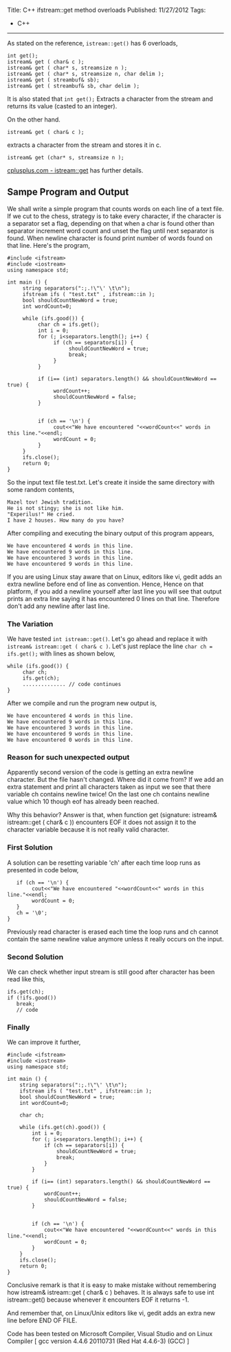 Title: C++ ifstream::get method overloads
Published: 11/27/2012
Tags:
  - C++
---
As stated on the reference, `istream::get()` has 6 overloads,

    int get();
    istream& get ( char& c );
    istream& get ( char* s, streamsize n );
    istream& get ( char* s, streamsize n, char delim );
    istream& get ( streambuf& sb);
    istream& get ( streambuf& sb, char delim );

It is also stated that `int get();` Extracts a character from the stream and returns its value (casted to an integer).

On the other hand.

    istream& get ( char& c );

extracts a character from the stream and stores it in c.

    istream& get (char* s, streamsize n );

[cplusplus.com - istream::get][1] has further details.

## Sampe Program and Output
We shall write a simple program that counts words on each line of a text file. If we cut to the chess, strategy is to take every character, if the character is a separator set a flag, depending on that when a char is found other than separator increment word count and unset the flag until next separator is found. When newline character is found print number of words found on that line. Here's the program,

    #include <ifstream>
    #include <iostream>
    using namespace std;
     
    int main () {
         string separators(":;.!\"\' \t\n");
         ifstream ifs ( "test.txt" , ifstream::in );
         bool shouldCountNewWord = true;
         int wordCount=0;
     
         while (ifs.good()) {
              char ch = ifs.get();
              int i = 0;
              for (; i<separators.length(); i++) {
                   if (ch == separators[i]) {
                        shouldCountNewWord = true;
                        break;
                   }
              }
     
              if (i== (int) separators.length() && shouldCountNewWord == true) {
                   wordCount++;
                   shouldCountNewWord = false;
              }
     
     
              if (ch == '\n') {
                   cout<<"We have encountered "<<wordCount<<" words in this line."<<endl;
                   wordCount = 0;
              }
         }
         ifs.close();
         return 0;
    }

So the input text file test.txt. Let's create it inside the same directory with some random contents,

    Mazel tov! Jewish tradition.
    He is not stingy; she is not like him.
    "Experilus!" He cried.
    I have 2 houses. How many do you have?

After compiling and executing the binary output of this program appears,

    We have encountered 4 words in this line.
    We have encountered 9 words in this line.
    We have encountered 3 words in this line.
    We have encountered 9 words in this line.

If you are using Linux stay aware that on Linux, editors like vi, gedit adds an extra newline before end of line as convention. Hence, Hence on that platform, if you add a newline yourself after last line you will see that output prints an extra line saying it has encountered 0 lines on that line. Therefore don't add any newline after last line.

### The Variation
We have tested `int istream::get()`. Let's go ahead and replace it with `istream& istream::get ( char& c )`. Let's just replace the line `char ch = ifs.get();` with lines as shown below,

    while (ifs.good()) {
         char ch;
         ifs.get(ch);
         .............. // code continues
    }

After we compile and run the program new output is,

    We have encountered 4 words in this line.
    We have encountered 9 words in this line.
    We have encountered 3 words in this line.
    We have encountered 9 words in this line.
    We have encountered 0 words in this line.

### Reason for such unexpected output
Apparently second version of the code is getting an extra newline character. But the file hasn't changed. Where did it come from? If we add an extra statement and print all characters taken as input we see that there variable ch contains newline twice! On the last one ch contains newline value which 10 though eof has already been reached.

Why this behavior? Answer is that, when function get (signature: istream& istream::get ( char& c )) encounters EOF it does not assign it to the character variable because it is not really valid character.

### First Solution
A solution can be resetting variable 'ch' after each time loop runs as presented in code below,

       if (ch == '\n') {
            cout<<"We have encountered "<<wordCount<<" words in this line."<<endl;
            wordCount = 0;
       }
       ch = '\0';
    }

Previously read character is erased each time the loop runs and ch cannot contain the same newline value anymore unless it really occurs on the input.

### Second Solution

We can check whether input stream is still good after character has been read like this,

    ifs.get(ch);
    if (!ifs.good())
       break;
       // code

### Finally
We can improve it further,

    #include <ifstream>
    #include <iostream>
    using namespace std;
      
    int main () {
        string separators(":;.!\"\' \t\n");
        ifstream ifs ( "test.txt" , ifstream::in );
        bool shouldCountNewWord = true;
        int wordCount=0;
     
        char ch;
     
        while (ifs.get(ch).good()) {
            int i = 0;
            for (; i<separators.length(); i++) {
                if (ch == separators[i]) {
                    shouldCountNewWord = true;
                    break;
                }
            }
     
            if (i== (int) separators.length() && shouldCountNewWord == true) {
                wordCount++;
                shouldCountNewWord = false;
            }
     
     
            if (ch == '\n') {
                cout<<"We have encountered "<<wordCount<<" words in this line."<<endl;
                wordCount = 0;
            }
        }
        ifs.close();
        return 0;
    }

Conclusive remark is that it is easy to make mistake without remembering how istream& istream::get ( char& c ) behaves. It is always safe to use int istream::get() because whenever it encounters EOF it returns -1.

And remember that, on Linux/Unix editors like vi, gedit adds an extra new line before END OF FILE.

Code has been tested on Microsoft Compiler, Visual Studio and on Linux Compiler [ gcc version 4.4.6 20110731 (Red Hat 4.4.6-3) (GCC) ]


  [1]: http://www.cplusplus.com/reference/istream/istream/get/